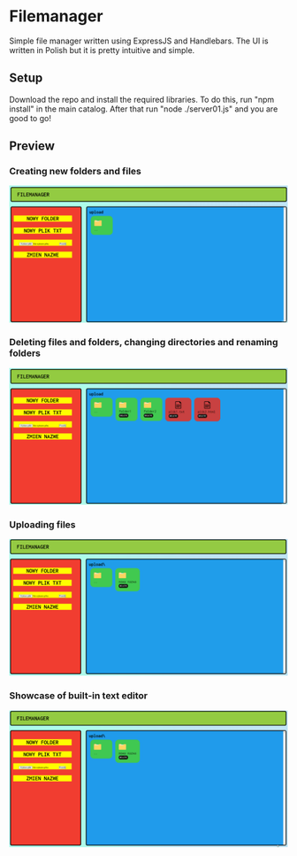 # Filemanager
Simple file manager written using ExpressJS and Handlebars. The UI is written in Polish but it is pretty intuitive and simple.

## Setup
Download the repo and install the required libraries. To do this, run "npm install" in the main catalog. After that run "node ./server01.js" and you are good to go!

## Preview
### Creating new folders and files
![alt text](https://raw.githubusercontent.com/bartoszkoziel/filemanager/main/preview/preview1.gif)

### Deleting files and folders, changing directories and renaming folders
![alt text](https://raw.githubusercontent.com/bartoszkoziel/filemanager/main/preview/preview2.gif)

### Uploading files
![alt text](https://raw.githubusercontent.com/bartoszkoziel/filemanager/main/preview/preview3.gif)

### Showcase of built-in text editor
![alt text](https://raw.githubusercontent.com/bartoszkoziel/filemanager/main/preview/preview4.gif)
